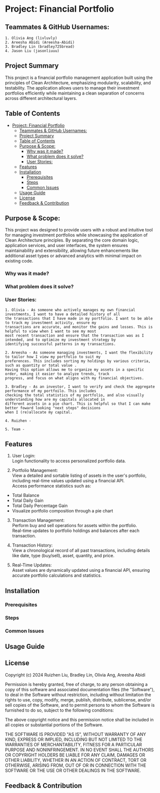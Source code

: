 # Project: Financial Portfolio


## Teammates & GitHub Usernames:

    1. Olivia Ang (livluvly)
    2. Areesha Abidi (Areesha-Abidi)
    3. Bradley Lin (bradley725bread)
    4. Jason Liu (jasonliuuu)


## Project Summary
This project is a financial portfolio management application built using the principles of Clean Architecture, emphasizing modularity, scalability, and testability. The application allows users to manage their investment portfolios efficiently while maintaining a clean separation of concerns across different architectural layers.


## Table of Contents
<!-- TOC -->
* [Project: Financial Portfolio](#project-financial-portfolio)
  * [Teammates & GitHub Usernames:](#teammates--github-usernames)
  * [Project Summary](#project-summary)
  * [Table of Contents](#table-of-contents)
  * [Purpose & Scope:](#purpose--scope)
    * [Why was it made?](#why-was-it-made)
    * [What problem does it solve?](#what-problem-does-it-solve)
    * [User Stories:](#user-stories)
  * [Features](#features)
  * [Installation](#installation)
    * [Prerequisites](#prerequisites)
    * [Steps](#steps)
    * [Common Issues](#common-issues)
  * [Usage Guide](#usage-guide)
  * [License](#license)
  * [Feedback & Contribution](#feedback--contribution)
<!-- TOC -->

## Purpose & Scope:
This project was designed to provide users with a robust and intuitive tool for managing investment portfolios while showcasing the application of Clean Architecture principles. By separating the core domain logic, application services, and user interfaces, the system ensures maintainability and extensibility, allowing future enhancements like additional asset types or advanced analytics with minimal impact on existing code.

### Why was it made?
### What problem does it solve?
### User Stories:

    1. Olivia - As someone who actively manages my own financial investments, I want to have a detailed history of all 
    the transactions that I have made in my portfolio. I want to be able to track my investment activity, ensure my
    transactions are accurate, and monitor the gains and losses. This is helpful to view when I want to see my most
    most recent transaction and ensure that the transaction was as I intended, and to optimize my investment strategy by
    identifying successful patterns in my transactions.

    2. Areesha - As someone managing investments, I want the flexibility to tailor how I view my portfolio to suit my 
    preferences. This includes sorting my holdings by various criteria, such as quantity or total value . 
    Having this option allows me to organize my assets in a specific order, making it easier to analyze trends, track 
    progress, and focus on what aligns with my financial objectives.

    3. Bradley - As an investor, I want to verify and check the aggregate performance of my portfoilo. This includes 
    checking the total statistics of my portfolio, and also visually understanding how are my capitals allocated in 
    different assets in a pie chart. This is helpful so that I can make better foward looking "next steps" decisions 
    when I (re)allocate my capital.

    4. Ruizhen -

    5. Team - 


## Features
1. User Login:\
Login functionality to access personalized portfolio data.


2. Portfolio Management:\
View a detailed and sortable listing of assets in the user's portfolio, including real-time values updated using a financial API.\
Access performance statistics such as:
  - Total Balance 
  - Total Daily Gain 
  - Total Daily Percentage Gain 
  - Visualize portfolio composition through a pie chart


3. Transaction Management:\
Perform buy and sell operations for assets within the portfolio.\
Real-time updates to portfolio holdings and balances after each transaction.


4. Transaction History:\
View a chronological record of all past transactions, including details like date, type (buy/sell), asset, quantity, and price.


5. Real-Time Updates:\
Asset values are dynamically updated using a financial API, ensuring accurate portfolio calculations and statistics.

## Installation

### Prerequisites
### Steps
### Common Issues

## Usage Guide

## License
Copyright (c) 2024 Ruizhen Liu, Bradley Lin, Olivia Ang, Areesha Abidi

Permission is hereby granted, free of charge, to any person obtaining a copy of this software and associated documentation files (the "Software"), to deal in the Software without restriction, including without limitation the rights to use, copy, modify, merge, publish, distribute, sublicense, and/or sell copies of the Software, and to permit persons to whom the Software is furnished to do so, subject to the following conditions:

The above copyright notice and this permission notice shall be included in all copies or substantial portions of the Software.

THE SOFTWARE IS PROVIDED "AS IS", WITHOUT WARRANTY OF ANY KIND, EXPRESS OR IMPLIED, INCLUDING BUT NOT LIMITED TO THE WARRANTIES OF MERCHANTABILITY, FITNESS FOR A PARTICULAR PURPOSE AND NONINFRINGEMENT. IN NO EVENT SHALL THE AUTHORS OR COPYRIGHT HOLDERS BE LIABLE FOR ANY CLAIM, DAMAGES OR OTHER LIABILITY, WHETHER IN AN ACTION OF CONTRACT, TORT OR OTHERWISE, ARISING FROM, OUT OF OR IN CONNECTION WITH THE SOFTWARE OR THE USE OR OTHER DEALINGS IN THE SOFTWARE.
## Feedback & Contribution
